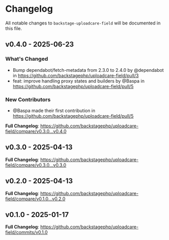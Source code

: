 # Changelog

All notable changes to `backstage-uploadcare-field` will be documented in this file.

## v0.4.0 - 2025-06-23

### What's Changed

* Bump dependabot/fetch-metadata from 2.3.0 to 2.4.0 by @dependabot in https://github.com/backstagephp/uploadcare-field/pull/3
* feat: improve handling proxy states and builders by @Baspa in https://github.com/backstagephp/uploadcare-field/pull/5

### New Contributors

* @Baspa made their first contribution in https://github.com/backstagephp/uploadcare-field/pull/5

**Full Changelog**: https://github.com/backstagephp/uploadcare-field/compare/v0.3.0...v0.4.0

## v0.3.0 - 2025-04-13

**Full Changelog**: https://github.com/backstagephp/uploadcare-field/compare/v0.3.0...v0.3.0

## v0.2.0 - 2025-04-13

**Full Changelog**: https://github.com/backstagephp/uploadcare-field/compare/v0.1.0...v0.2.0

## v0.1.0 - 2025-01-17

**Full Changelog**: https://github.com/backstagephp/uploadcare-field/commits/v0.1.0
